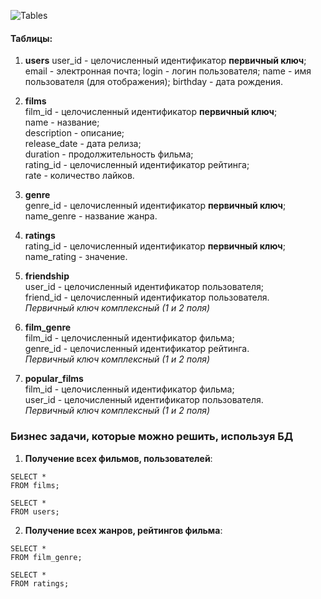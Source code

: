 
![Tables](http://github.com/AnnaPustowit/java-filmorate/blob/add-database/src/main/resources/db_schema.png)

#### Таблицы:

1. **users** 
   user_id - целочисленный идентификатор **первичный ключ**;  
   email - электронная почта; 
   login - логин пользователя;
   name - имя пользователя (для отображения);
   birthday - дата рождения. 

2. **films**   
   film_id - целочисленный идентификатор **первичный ключ**;  
   name - название;  
   description - описание;  
   release_date - дата релиза;  
   duration - продолжительность фильма;  
   rating_id - целочисленный идентификатор рейтинга;  
   rate - количество лайков.

3. **genre**    
   genre_id - целочисленный идентификатор **первичный ключ**;  
   name_genre - название жанра.  

4. **ratings**     
   rating_id - целочисленный идентификатор **первичный ключ**;  
   name_rating - значение.  

6. **friendship**   
   user_id - целочисленный идентификатор пользователя;  
   friend_id - целочисленный идентификатор пользователя.  
   _Первичный ключ комплексный (1 и 2 поля)_

7. **film_genre**  
   film_id - целочисленный идентификатор фильма;  
   genre_id - целочисленный идентификатор рейтинга.  
   _Первичный ключ комплексный (1 и 2 поля)_

8. **popular_films**  
    film_id - целочисленный идентификатор фильма;  
    user_id - целочисленный идентификатор пользователя.  
    _Первичный ключ комплексный (1 и 2 поля)_

### Бизнес задачи, которые можно решить, используя БД

1. **Получение всех фильмов, пользователей**:
```
SELECT *
FROM films;

SELECT *
FROM users;
```

2. **Получение всех жанров, рейтингов фильма**:
```
SELECT *
FROM film_genre;

SELECT *
FROM ratings;
```
